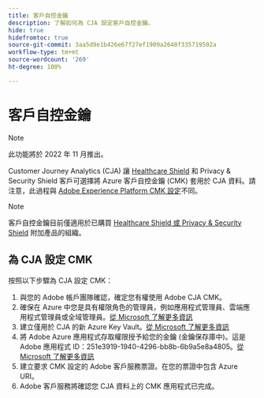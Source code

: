 ```yaml
---
title: 客戶自控金鑰
description: 了解如何為 CJA 設定客戶自控金鑰。
hide: true
hidefromtoc: true
source-git-commit: 3aa5d9e1b426e67f27ef1909a2640f335719502a
workflow-type: tm+mt
source-wordcount: '269'
ht-degree: 100%

---
```


# 客戶自控金鑰

>[!NOTE]
>
>此功能將於 2022 年 11 月推出。

Customer Journey Analytics (CJA) 讓 [Healthcare Shield](https://www.adobe.com/trust/compliance/hipaa-ready.html) 和 Privacy &amp; Security Shield 客戶可選擇將 Azure 客戶自控金鑰 (CMK) 套用於 CJA 資料。請注意，此過程與 [Adobe Experience Platform CMK 設定](https://experienceleague.adobe.com/docs/experience-platform/landing/governance-privacy-security/customer-managed-keys.html)不同。

>[!NOTE]
>
>客戶自控金鑰目前僅適用於已購買 [Healthcare Shield 或 Privacy &amp; Security Shield](https://experienceleague.adobe.com/docs/blueprints-learn/architecture/vertical-blueprints/healthcare-vertical.html%3Flang%3Den) 附加產品的組織。

## 為 CJA 設定 CMK

按照以下步驟為 CJA 設定 CMK：

1. 與您的 Adobe 帳戶團隊確認，確定您有權使用 Adobe CJA CMK。
1. 確保在 Azure 中您是具有權限角色的管理員，例如應用程式管理員、雲端應用程式管理員或全域管理員。[從 Microsoft 了解更多資訊](https://learn.microsoft.com/en-us/azure/active-directory/roles/permissions-reference)
1. 建立僅用於 CJA 的新 Azure Key Vault。[從 Microsoft 了解更多資訊](https://learn.microsoft.com/en-us/azure/key-vault/general/)
1. 將 Adobe Azure 應用程式存取權限授予給您的金鑰 (金鑰保存庫中)。這是 Adobe 應用程式 ID：251e3919-1940-4296-bb8b-6b9a5e8a4805。[從 Microsoft 了解更多資訊](https://learn.microsoft.com/en-us/azure/storage/common/customer-managed-keys-configure-cross-tenant-existing-account?toc=%2Fazure%2Fstorage%2Fblobs%2Ftoc.json&amp;tabs=powershell-preview%2Cazure-portal#the-customer-grants-the-service-providers-app-access-to-the-key-in-the-key-vault)
1. 建立要求 CMK 設定的 Adobe 客戶服務票證。在您的票證中包含 Azure URI。
1. Adobe 客戶服務將確認您 CJA 資料上的 CMK 應用程式已完成。
